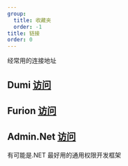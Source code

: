```yaml
---
group:
  title: 收藏夹
  order: -1
title: 链接
order: 0
---
```


经常用的连接地址

## Dumi [访问](https://d.umijs.org/guide)

## Furion [访问](http://furion.baiqian.ltd/)

## Admin.Net [访问](https://gitee.com/zuohuaijun/Admin.NET)

有可能是.NET 最好用的通用权限开发框架

